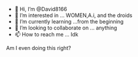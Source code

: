 - 👋 Hi, I’m @David8166
- 👀 I’m interested in ... WOMEN,A.i, and the droids
- 🌱 I’m currently learning ...from the beginning
- 💞️ I’m looking to collaborate on ... anything
- 📫 How to reach me ... Idk

<!---
David8166/David8166 is a ✨ special ✨ repository because its `README.md` (this file) appears on your GitHub profile.
You can click the Preview link to take a look at your changes.
--->

Am I even doing this right? 
